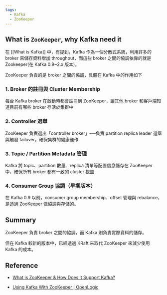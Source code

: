 ```yaml
---
tags:
  - Kafka
  - ZooKeeper
---
```

## What is `ZooKeeper`, why Kafka need it

在 [[What is Kafka]] 中，有提到，Kafka 作為一個分散式系統，利用許多的 broker 來儲存資料增加 throughput，而這些 broker 之間的協調依靠的就是 Zookeeper(在 Kafka 0.9~2.x 版本)。

ZooKeeper 負責的是 broker 之間的協調，具體在 Kafka 中的作用如下

### 1. **Broker 的註冊與 Cluster Membership**

每台 Kafka broker 在啟動時都會註冊到 ZooKeeper，讓其他 broker 和客戶端知道目前有哪些 broker 存活於集群中

### 2. **Controller 選舉**

ZooKeeper 負責選出「controller broker」──負責 partition replica leader 選舉與觸發 failover，確保集群的健康運作

### 3. **Topic / Partition Metadata 管理**

Kafka 將 topic、partition 數量、replica 清單等配置信息儲存在 ZooKeeper 中，確保所有 broker 都有一致的 cluster 視圖

### 4. **Consumer Group 協調（早期版本）**

在 Kafka 0.9 以前，consumer group membership、offset 管理與 rebalance，是透過 ZooKeeper 做協調與存儲的。


## Summary

ZooKeeper 負責 broker 之間的協調，而 Kafka 則負責實際資料的儲存。

但在 Kafka 較新的版本中，已經透過 KRaft 來取代 ZooKeeper 來減少使用 Kafka 的成本。

## Reference

- [What is ZooKeeper & How Does it Support Kafka?](https://dattell.com/data-architecture-blog/what-is-zookeeper-how-does-it-support-kafka/)

- [Using Kafka With ZooKeeper | OpenLogic](https://www.openlogic.com/blog/using-kafka-zookeeper)